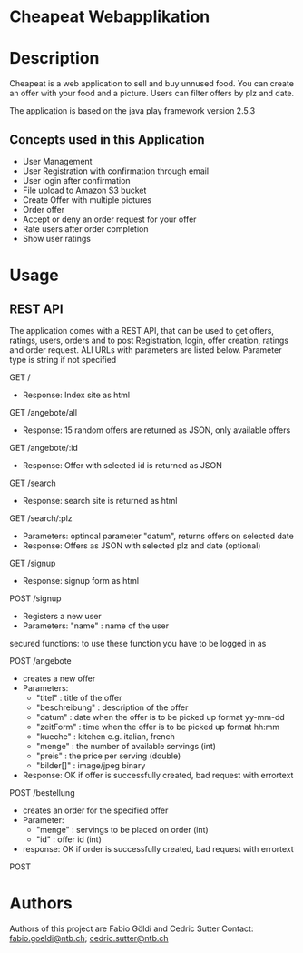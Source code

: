 # Cheapeat Webapplikation

# Description
Cheapeat is a web application to sell and buy unnused food. You can create an offer with your food and a picture. Users can filter offers by plz and date. 

The application is based on the java play framework version 2.5.3

## Concepts used in this Application
  - User Management
  - User Registration with confirmation through email
  - User login after confirmation
  - File upload to Amazon S3 bucket
  - Create Offer with multiple pictures
  - Order offer
  - Accept or deny an order request for your offer
  - Rate users after order completion
  - Show user ratings
 
 # Usage
 ## REST API
 The application comes with a REST API, that can be used to get offers, ratings, users, orders and to post Registration, login, offer    creation, ratings and order request. ALl URLs with parameters are listed below. Parameter type is string if not specified
 
 GET  /               
 - Response: Index site as html
 
 GET  /angebote/all   
  - Response: 15 random offers are returned as JSON, only available offers
 
 GET  /angebote/:id   
  - Response: Offer with selected id is returned as JSON
 
 GET  /search         
  - Response: search site is returned as html
 
 GET  /search/:plz    
  - Parameters: optinoal parameter "datum", returns offers on selected date
  - Response: Offers as JSON with selected plz and date (optional)
                      
 GET  /signup         
  - Response: signup form as html
 
 POST /signup         
  - Registers a new user
  - Parameters: "name" : name of the user
                                  
 
 secured functions: to use these function you have to be logged in as 
 
 POST  /angebote      
  - creates a new offer
  - Parameters: 
     - "titel" : title of the offer
     - "beschreibung" : description of the offer
     - "datum" : date when the offer is to be picked up format yy-mm-dd
     - "zeitForm" : time when the offer is to be picked up format hh:mm
     - "kueche" : kitchen e.g. italian, french
     - "menge" : the number of available servings (int)
     - "preis" : the price per serving (double)
     - "bilder[]" : image/jpeg binary
   - Response:   OK if offer is successfully created, bad request with errortext
                                  
 POST  /bestellung    
  - creates an order for the specified offer
  - Parameter:  
     - "menge" : servings to be placed on order (int)
     - "id"    : offer id (int)
  - response: OK if order is successfully created, bad request with errortext
                                  
 POST
 
 
 # Authors
 Authors of this project are Fabio Göldi and Cedric Sutter
 Contact: fabio.goeldi@ntb.ch; cedric.sutter@ntb.ch
 
 
 
